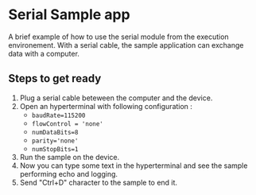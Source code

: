 Serial Sample app
=================

A brief example of how to use the serial module from the execution environement.
With a serial cable, the sample application can exchange data with a computer.

Steps to get ready
------------------

1. Plug a serial cable beteween the computer and the device.
2. Open an hyperterminal with following configuration : 
    * `baudRate=115200`
    * `flowControl = 'none'`
    * `numDataBits=8`
    * `parity='none'`
    * `numStopBits=1`
3. Run the sample on the device.
4. Now you can type some text in the hyperterminal and see the sample performing echo and logging.
5. Send "Ctrl+D" character to the sample to end it.


